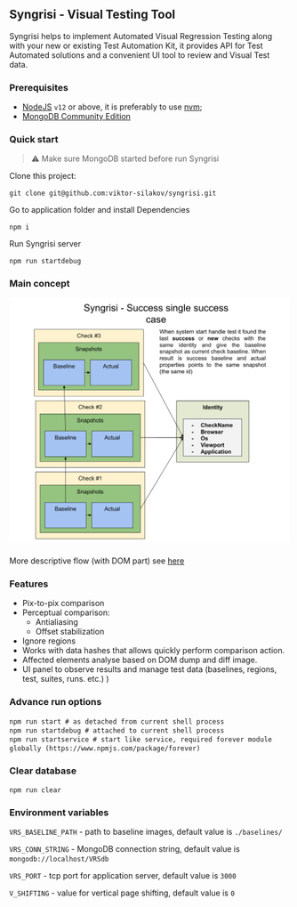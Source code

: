 ## Syngrisi - Visual Testing Tool

Syngrisi helps to implement Automated Visual Regression Testing along with your new or existing Test Automation Kit, it provides API for Test Automated solutions and a convenient UI tool to review and Visual Test data.

### Prerequisites
 * [NodeJS](https://nodejs.org/en/download/) `v12` or above, it is preferably to use [nvm](https://github.com/nvm-sh/nvm);
 * [MongoDB Community Edition](https://docs.mongodb.com/manual/administration/install-community/)
 
### Quick start

>⚠️ Make sure MongoDB started before run Syngrisi


Clone this project:
```shell script
git clone git@github.com:viktor-silakov/syngrisi.git
```
Go to application folder and install Dependencies 
```shell script
npm i
```

Run Syngrisi server
```shell script
npm run startdebug
```

### Main concept

![concept](img/concept.png)

More descriptive flow (with DOM part) see [here](img/flow.png) 

### Features

* Pix-to-pix comparison
* Perceptual comparison:
    * Antialiasing
    * Offset stabilization
* Ignore regions
* Works with data hashes that allows quickly perform comparison action.
* Affected elements analyse based on DOM dump and diff image.
* UI panel to observe results and manage test data (baselines, regions, test, suites, runs. etc.) )

### Advance run options

```shell script
npm run start # as detached from current shell process
npm run startdebug # attached to current shell process
npm run startservice # start like service, required forever module globally (https://www.npmjs.com/package/forever) 
```

### Clear database

```shell script
npm run clear
```

### Environment variables
 
 `VRS_BASELINE_PATH` - path to baseline images, default value is `./baselines/`
 
 `VRS_CONN_STRING` - MongoDB connection string, default value is `mongodb://localhost/VRSdb` 
 
 `VRS_PORT` - tcp port for application server, default value is `3000`
 
 `V_SHIFTING` - value for vertical page shifting, default value is `0`
